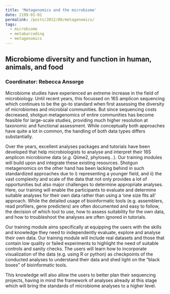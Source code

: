 ```yaml
---
title: 'Metagenomics and the microbiome'
date: 2199-01-01
permalink: /posts/2012/08/metagenomics/
tags:
  - microbiome
  - metabarcoding
  - metagenomics
---
```


## Microbiome diversity and function in human, animals, and food

### Coordinator: Rebecca Ansorge

Microbiome studies have experienced an extreme increase in the field of microbiology. Until recent years, this focussed on 16S amplicon sequencing which continues to be the go-to standard when first assessing the diversity of microbiomes and microbial communities. But since sequencing costs decreased, shotgun metagenomics of entire communities has become feasible for large-scale studies, providing much higher resolution at taxonomic and functional assessment. While conceptually both approaches have quite a lot in common, the handling of both data types differs substantially.

Over the years, excellent analyses packages and tutorials have been developed that help microbiologists to analyse and interpret their 16S amplicon microbiome data (_e.g._ Qiime2, phyloseq...). Our training modules will build upon and integrate these existing resources. Shotgun metagenomics on the other hand has been lacking behind in such standardized approaches due to i) representing a younger field, and ii) the vast complexity and scale of the data that not only provides a lot of opportunities but also major challenges to determine appropriate analyses. Here, our training will enable the participants to evaluate and determine suitable analyses for their own data rather than using a ‘one size fits all’ approach. While the detailed usage of bioinformatic tools (e.g. assemblers, read profilers, gene predicters) are often documented and easy to follow, the decision of which tool to use, how to assess suitability for the own data, and how to troubleshoot the analyses are often ignored in tutorials.

Our training module aims specifically at equipping the users with the skills and knowledge they need to independently evaluate, explore and analyse their own data. Our training module will include real datasets and those that contain low quality or failed experiments to highlight the need of suitable controls and sanity checks. The users will learn how to incorporate visualization of the data (e.g. using R or python) as checkpoints of the conducted analyses to understand their data and shed light on the “black boxes” of bioinformatic tools. 

This knowledge will also allow the users to better plan their sequencing projects, having in mind the framework of analyses already at this stage which will bring the standards of microbiome analyses to a higher level.
